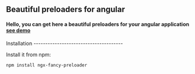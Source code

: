 ## Beautiful preloaders for angular

<h4>Hello, you can get here a beautiful preloaders for your angular application <a _blank href="http://fancy-dev.in.ua/ngx-fancy-preloader">see demo</a></h4>
Installation
--------------------------------------

Install it from npm:

```bash
npm install ngx-fancy-preloader
```